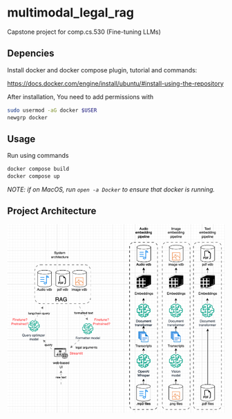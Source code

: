 # multimodal_legal_rag
Capstone project for comp.cs.530 (Fine-tuning LLMs)


## Depencies

Install docker and docker compose plugin, tutorial and commands:

https://docs.docker.com/engine/install/ubuntu/#install-using-the-repository

After installation, You need to add permissions with
```bash
sudo usermod -aG docker $USER
newgrp docker
```


## Usage

Run using commands

```bash
docker compose build
docker compose up
```

*NOTE: if on MacOS, run `open -a Docker` to ensure that docker is running.*

## Project Architecture
![Architecture diagram](docs/project_architecture.png)
